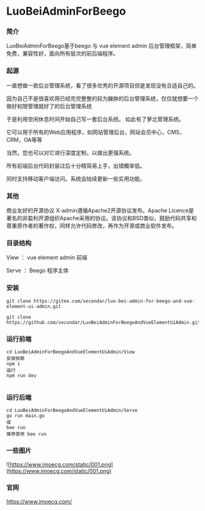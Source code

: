 # LuoBeiAdminForBeego

### 简介 

LuoBeiAdminForBeego基于beego 与 vue element admin 后台管理框架，简单免费，兼容性好，面向所有层次的前后端程序。

### 起源

一直想做一款后台管理系统，看了很多优秀的开源项目但是发现没有合适自己的。

因为自己不是很喜欢用已经完完整整的较为臃肿的后台管理系统，仅仅就想要一个做好权限管理就好了的后台管理系统

于是利用空闲休息时间开始自己写一套后台系统。 如此有了萝北管理系统。

它可以用于所有的Web应用程序，如网站管理后台，网站会员中心，CMS，CRM，OA等等

当然，您也可以对它进行深度定制，以做出更强系统。

所有前端后台代码封装过后十分精简易上手，出错概率低。

同时支持移动客户端访问。系统会陆续更新一些实用功能。 

### 其他
商业友好的开源协议 X-admin遵循Apache2开源协议发布。Apache Licence是著名的非盈利开源组织Apache采用的协议。该协议和BSD类似，鼓励代码共享和尊重原作者的著作权，同样允许代码修改，再作为开源或商业软件发布。

### 目录结构

View  ：  vue element admin 前端

Serve ： Beego 程序主体

### 安装

```
git clone https://gitee.com/secondar/luo-bei-admin-for-beego-and-vue-element-ui-admin.git

```

```
git clone https://github.com/secondar/LuoBeiAdminForBeegoAndVueElementUiAdmin.git

```

### 运行前端

```
cd LuoBeiAdminForBeegoAndVueElementUiAdmin/View
安装依赖
npm i
运行
npm run dev
 
```
### 运行后端

```
cd LuoBeiAdminForBeegoAndVueElementUiAdmin/Serve
go run main.go
或
bee run
推荐使用 bee run

```
### 一些图片
![https://www.imoecg.com/static/001.png](https://www.imoecg.com/static/001.png)

### 官网

https://www.imoecg.com/
